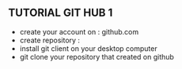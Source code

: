 ## TUTORIAL GIT HUB 1
- create your account on : github.com 
- create repository : 
- install git client on your desktop computer 
- git clone your repository that created on github
